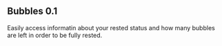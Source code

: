 ## Bubbles 0.1

Easily access informatin about your rested status and how many bubbles are left in order to be fully rested.
